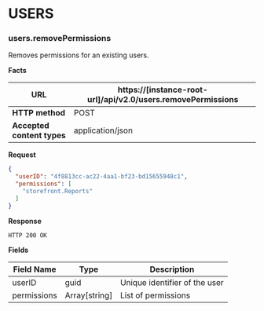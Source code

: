 ﻿**USERS**
=================

### users.removePermissions

Removes permissions for an existing users.

**Facts**

| **URL**                    | https://[instance-root-url]/api/v2.0/users.removePermissions |
|----------------------------|------------------|
| **HTTP method**            | POST             |
| **Accepted content types** | application/json |

**Request**

```json
{
  "userID": "4f8813cc-ac22-4aa1-bf23-bd15655948c1",
  "permissions": [
    "storefront.Reports"
  ]
}
```

**Response**

```text
HTTP 200 OK 
```

**Fields**

| **Field Name** | **Type** |  **Description**                      |
|----------------|----------|---------------------------------------|                   
|userID          |guid      |Unique identifier of the user          |
|permissions     |Array[string] |List of permissions                |